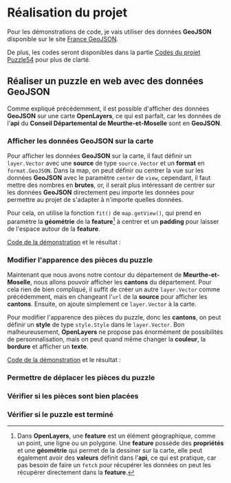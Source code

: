 <script setup>
import CustomContainer from '/components/CustomContainer.vue';
import OpenlayersDemoGeojson from '/components/OpenlayersDemoGeojson.vue';
import OpenlayersDemoStyle from '/components/OpenlayersDemoStyle.vue';
</script>

# Réalisation du projet

<custom-container type="info">
<p>
Pour les démonstrations de code, je vais utiliser des données <b>GeoJSON</b> disponible sur le site <a href="https://france-geojson.gregoiredavid.fr">France GeoJSON</a>.
</p>
<p>
De plus, les codes seront disponibles dans la partie <a href="/codes/puzzle54">Codes du projet Puzzle54</a> pour plus de clarté.
</p>
</custom-container>

## Réaliser un puzzle en web avec des données GeoJSON

Comme expliqué précédemment, il est possible d'afficher des données **GeoJSON** sur une carte **OpenLayers**, ce qui est parfait, 
car les données de l'**api** du **Conseil Départemental de Meurthe-et-Moselle** sont en **GeoJSON**.

### Afficher les données GeoJSON sur la carte

Pour afficher les données **GeoJSON** sur la carte, il faut définir un `layer.Vector` avec une **source** de type `source.Vector` et un **format** en `format.GeoJSON`.
Dans la map, on peut définir ou centrer la vue sur les données **GeoJSON** avec le paramètre `center` de `view`, cependant, il faut mettre des nombres en **brutes**, 
or, il serait plus intéressant de centrer sur les données **GeoJSON** directement peu importe les données pour permettre au projet de s'adapter à n'importe quelles données.

Pour cela, on utilise la fonction `fit()` de `map.getView()`, 
qui prend en paramètre la **géométrie** de la **feature**[^1] à centrer et un **padding** pour laisser de l'espace autour de la **feature**.

[Code de la démonstration](/codes/puzzle54#afficher-les-donnees-geojson-sur-la-carte) et le résultat :

<openlayers-demo-geojson />

### Modifier l'apparence des pièces du puzzle

Maintenant que nous avons notre contour du département de **Meurthe-et-Moselle**, nous allons pouvoir afficher les **cantons** du département.
Pour cela rien de bien compliqué, il suffit de créer un autre `layer.Vector` comme précédemment, mais en changeant l'`url` de la **source** pour afficher les **cantons**.
Ensuite, on ajoute simplement ce `layer.Vector` à la carte.

Pour modifier l'apparence des pièces du puzzle, donc les **cantons**, on peut définir un **style** de type `style.Style` dans le `layer.Vector`.
Bon malheureusement, **OpenLayers** ne propose pas énormément de possibilités de personnalisation, mais on peut quand même changer la **couleur**, la **bordure** et afficher un **texte**.

[Code de la démonstration](/codes/puzzle54#modifier-l-apparence-des-pieces-du-puzzle) et le résultat :

<openlayers-demo-style />

### Permettre de déplacer les pièces du puzzle

### Vérifier si les pièces sont bien placées

### Vérifier si le puzzle est terminé

[^1]: Dans **OpenLayers**, une **feature** est un élément géographique, comme un point, une ligne ou un polygone.
Une **feature** possède des **propriétés** et une **géométrie** qui permet de la dessiner sur la carte, 
elle peut également avoir des **valeurs** définit dans l'**api**, ce qui est pratique, 
car pas besoin de faire un `fetch` pour récupérer les données on peut les récupérer directement dans la **feature**.